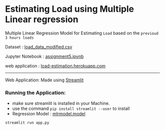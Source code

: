 # Estimating Load using Multiple Linear regression

Multiple Linear Regression Model for Estimating `Load` based on the `previoud 3 hours loads`

Dataset : [load_data_modified.csv](https://github.com/PrabhuKiran8790/AI/blob/main/Assignment_5/load_data_modified.csv)

Jupyter Notebook : [assignment5.ipynb](https://github.com/PrabhuKiran8790/AI/blob/main/Assignment_5/PredictingLoad(MLR).ipynb)

web application : [load-estimation.herokuapp.com](https://load-estimation.herokuapp.com/)

---

Web Application: Made using [Streamlit](https://streamlit.io)

### Running the Application:

- make sure streamlit is installed in your Machine.
- use the command `pip install streamlit --user` to install
- Regression Model : [mlrmodel.model](https://github.com/PrabhuKiran8790/AI/blob/main/Assignment_5/mlrmodel.model)

```bash
streamlit run app.py
```
